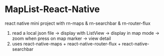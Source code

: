 # MapList-React-Native
react native mini project with rn-maps &amp; rn-searchbar &amp; rn-router-flux

1. read a local json file -> display with ListView -> display in map mode -> zoom when press on map marker
                                                   -> view detail
2. uses react-native-maps + react-native-router-flux + react-native-searchbar

